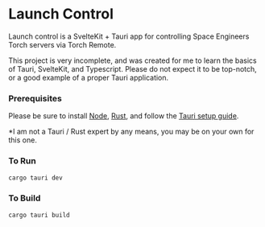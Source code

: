 # Launch Control

Launch control is a SvelteKit + Tauri app for controlling Space Engineers Torch servers via Torch Remote. 

This project is very incomplete, and was created for me to learn the basics of Tauri, SvelteKit, and Typescript. Please do not expect it to be top-notch, or a good example of a proper Tauri application.

### Prerequisites
Please be sure to install [Node](https://nodejs.org/en), [Rust](https://www.rust-lang.org/), and follow the [Tauri setup guide](https://tauri.app/v1/guides/getting-started/prerequisites).

*I am not a Tauri / Rust expert by any means, you may be on your own for this one.

### To Run

```bash
cargo tauri dev
```

### To Build
```bash
cargo tauri build
```